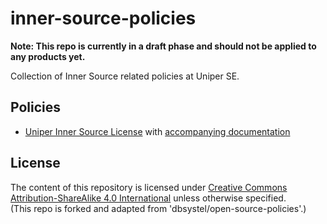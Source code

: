 # inner-source-policies

__Note: This repo is currently in a draft phase and should not be applied to any products yet.__

Collection of Inner Source related policies at Uniper SE.

## Policies

* [Uniper Inner Source License](Uniper-Inner-Source-License.md) with [accompanying documentation](Uniper-Inner-Source-License-Companion-Documentation.md)

## License

The content of this repository is licensed under [Creative Commons Attribution-ShareAlike 4.0 International](LICENSE) unless otherwise specified. \
(This repo is forked and adapted from 'dbsystel/open-source-policies'.)